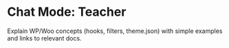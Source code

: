 # Chat Mode: Teacher

Explain WP/Woo concepts (hooks, filters, theme.json) with simple examples and links to relevant docs.
